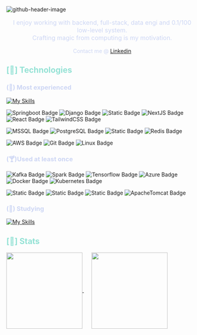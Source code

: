 ![github-header-image](https://github.com/user-attachments/assets/9e7355ce-9299-400e-aaaa-d253c72155bd)


<p align="center" style="color: #cdd6f4; font-size: 16px">I enjoy working with backend, full-stack, data engi and 0.1/100 low-level system.<br />Crafting magic from computing is my motivation.</p>
<p align="center" style="color: #cdd6f4;">Contact me @
<a href="https://www.linkedin.com/in/minh-tuyen-ngo/">
Linkedin
</a>
</p>

<h2><span  style="color: #94e2d5">[🥦] Technologies</span></h2>

<h3 style="color: #cdd6f4">(🍵) Most experienced </h3>

[![My Skills](https://skillicons.dev/icons?i=python,java,cs,ts,js,html,css)](https://skillicons.dev)

<!-- Most experience section-->
<img alt="Springboot Badge" src="https://img.shields.io/badge/Spring%20oot-gray?style=for-the-badge&logo=springboot&color=%231e1e2e"></a>
<img alt="Django Badge" src="https://img.shields.io/badge/django-darkgreen?style=for-the-badge&logo=django&logoColor=darkgreen&color=%231e1e2e"></a>
<img alt="Static Badge" src="https://img.shields.io/badge/dotnet-black?style=for-the-badge&logo=.net&logoColor=%23a077d4&color=%231e1e2e"></a>
<img alt="NextJS Badge" src="https://img.shields.io/badge/-Next.js-000000?style=for-the-badge&logo=Next.js&logoColor=white&color=%231e1e2e"/></a>
<img alt="React Badge" src="https://img.shields.io/badge/-React-61DAFB?style=for-the-badge&logo=React&color=%231e1e2e"/></a>
<img alt="TailwindCSS Badge" src="https://img.shields.io/badge/TailwindCSS-White?style=for-the-badge&logo=tailwindcss&color=%231e1e2e"/></a>

<img alt="MSSQL Badge" src="https://img.shields.io/badge/MSSQL%20Server-white?style=for-the-badge&logo=data%3Aimage%2Fpng%3Bbase64%2CiVBORw0KGgoAAAANSUhEUgAAADAAAAAwCAYAAABXAvmHAAAACXBIWXMAAAsTAAALEwEAmpwYAAAIR0lEQVR4nO1Ze4xUVxm%2Frdi09VFbtOzc75vZbB8byyqIWChQFAwpuLSJ1VqrtQVRq1Ex1Tb2LaZRqLykD1NbAxrTELqiUJg5Z%2FYBQ6EsUGfOuQuz95y551yW5S20vCmvwJjvziwZMf1zZ%2BcPfskkc889Z%2BZ7%2Fr5zvuM4l3EZtQHPDxulto9KZVcKbfYXi8UrnFpHVvd8Vmo7T2pr6CO0fS1XsA8IbU9sDoJPOrWKbdt3DRfKbhcqPOip4BURBEMr3wttCp5vP%2BfUIqQ290tt9pGQQttjFC5S2%2FekMh1S2%2FmiYB6WyqwhTzi1iI1z5p6KQqdQAFJEKjMx6%2B%2BICW2%2FJpR5Wii7WShzQepwqVOLSA8bfqp15MhsEmC0p%2B1XpTZ7SSF6J1T43cgb2v6acqImE7lt2LDJHPFkCrGHIx5sHzVarn%2Fs8SPvzFuQ37JilZXrO8fRPKlMFyno1CIY4r0MYG86kRjLXPeejubm5W2j78gyAMUAznKAD1qHDe9aO%2F372zniD1Ox2Lh21x3s1BKY605jiEHrkCEfo%2BfViMAB1nFEmQZoZwBvtjY1%2FZYDLOaImzjAYQ5wiAPsYK47O404pQXxmoFVAmAJA3gljTiKA%2BzjiM9mHGdQKh7%2FEkcUffNSrtvIEP%2FJAI5wgNPcdV9giBkOcJTG0wDfbHGcj1RdgfabbrqOLMvi8RMMcXbL0KFX0Ximvv5qEm5VLHYtA5hLlmeIsxjiTIa4um99GvGGFMDDHHEzQ%2BxlAAvYLbdUtwCmAZZygHfJ4hzxGENMcoAfU6IzRMUB3uCJRIzmMsROjvidvrU8Hm9iAE9S6KUATnHEInPd3dx176%2BeAohTOOIa%2Bp5MJK5niA9yAJ%2BEIcFYIhFV6TTAcAawJ1NfX8cAHuUA3RxxFwP4C4UQB3iaI7akASYyAEOhtSoW%2B3S%2FK9AWj7sMYH9ZmRs4YgcD2MYRNzCAX3LEHRxgRarkIcEQ36PcIWZyyuhoaBjCEQ%2BkY7GonlByM8QXGUAPAxjWrwrMcpwrGeK5NoBbyfLlP36LwihSynXv5gAnOeIFsmzrkCE3Vq4vOs4VHDFFOXLpbxMFEzn0uxIM4AxZkAM8lHbdeNnKzVEIAeQZwI40wI84wDJ6TtbV3XZRSICnOMCGD2MhygeqOcm6uvr%2BYyLE8xxgK4VFxPukEEBIf55EnMUBWi8qizgjsqrrjuAA32CIOxkA0jvyDgeYwF33JwxxEa0rs9NZjvh6vyjA4vG7GEBnCvHn5UJ1Ju26zxCVkpAM8T%2BXWo%2BYiJe89D5HXMgAVtK8ci1ZwxD%2FzOPxX3GAqRSaVFv6RfhIAYC%2FRlyPuIlRnLvuZmKWlYMHf4IhagZwH82jGpFsaJjEE4n50dwSbXaTpRniA%2B2xWKLfhPxQ4ePxmxniibI1SaCFEYMA7ClX2jcYwCPEQlSF28eMfb%2BjuXkZhRp5yBlIEHtEdAmwO2IdxA6yMqur%2BwxH9HhDw9l0Y%2BPp1i%2BMSFLI0GZOKvOMUOYFpxbAEZ9jiBtTrruQA%2Fw7CfBQuQofJlrcuOilfaKr%2B2WpTa9QZoNQwX25ILxHKsMGWnaHA3yLikwrbRPi8V3pxsajbXeOP7h26tQnaHeaz%2BevEtqeyfT0XJ3JZAaVjqF2k1Bmt9R278AK77qTGADF%2FJ4UwOm2UaPe3vLm8pxU5nmpzYs0h05oQtmwch0pIbQ5RIoNmPBJxC%2FzeJw2bBeIYWh%2FQ60Uqe0TW3x%2FsFB2V5dvvhgd7LVtoTW5QuE2ocwaoW1eKjOBzsstxWL1t87p22%2Bfyevrz7fdOf74O%2FMXtNNYJLQ2h7bke%2Bro2fPDu6WyVmrzD6Htb6KekTJHhLbPUVjRGVkocz6b3XNtVYVfN33GnPYJE89s%2BN3vlwltXxc6%2BAGNR0Iq%2B%2FfKuV0FO11qe04qe1Zos4S6F5XvKYSy2exHqyb8xjnz%2Frjp1dcO5XwzpiSAWSyVnZ5TypXKHvS0bujzhlT22XKr5aBQpktos5XGcsqO3Lq19%2FpsGF4nlfmgasIL304TKthf2WUjgYSyC4Wyy4Qyf%2BgqhOMpD0oJapYIZZJS29k0N%2BsHd1BilxjInibrC20OV0f4bnsrWfj%2F2oZBMFQqc1Ioe5SSVmizTfjmKc%2FaG4k2pbIHaG3ffAoXqewjQtndnrZtwg86qqKAp8y%2FhB%2BsocoptJkrtVkutQmktsekNufImtIP7vof5Xw7TWq7jr4Xi8UrpQofJDqVyqTIi0KZx6W2L1VFAaHMIanMn0oKhE9GxajbNMlCuEEo81iZ9%2FdKbb5O7FK2tM0qM5lyhHqnpAxRZ99vkhGEby%2BeifsVUpuT%2BXz%2B45VjEato%2B1ZfyzBqLSrjSWXelcr8TWobSm12RLzvB1%2BpXEtrpLZ7%2Bii33yG0XVvZYS5Z3XbLnp5PVQq1NeydJJSVUtsiMYz0bUtOmymXcr1QZiwVM6dayPlmDCWpFwQjaCNGSZjr3l5PFxeyYO8tVWDTKwvhNqHogiNcRLc0FOdCmfVSmVNSWT8KG21flgXTQQXNqSY8ZSZ72h6IChOFhjY9QtvjUtm3iXm6VPj5Ui7YTtq0Va4lD9AcotccUawyx7P5sPqHli2mt0loK6QyKqfMTM%2Fzol4ogeiRFKNqS6xDHvBUOENqs7TcZt8kdPBTT9lfCG1XOQMJQRcY2qwu3ciYV2XBLo4uMko3Mxsjz5S8tETq4HtUqWld586d11CoeYXCaKcWkM2HCanNz4QyvVFlVXYfsY5U4fOeNt%2BW2o7LBsHNtHUoFTY6hdkVTi0ik8kMigpUafs8j7YX5A2qB%2BW9%2Fwn6UPIPtKyXcRmX4dQm%2FguvH%2BRcw0PJ2AAAAABJRU5ErkJggg%3D%3D&logoColor=white&logoSize=auto&color=%231e1e2e"/></a>
<img alt="PostgreSQL Badge" src="https://img.shields.io/badge/PostgreSQL-black?style=for-the-badge&logo=postgresql&logoColor=%23008bb9&color=%231e1e2e"/></a>
<img alt="Static Badge" src="https://img.shields.io/badge/MongoDB-black?style=for-the-badge&logo=mongodb&color=%231e1e2e"/></a>
<img alt="Redis Badge" src="https://img.shields.io/badge/Redis-White?style=for-the-badge&logo=redis&color=%231e1e2e"/></a>

<img alt="AWS Badge" src="https://img.shields.io/badge/AWS-black?style=for-the-badge&logo=amazonwebservices&logoColor=%23FF9900&color=%231e1e2e"/></a>
<img alt="Git Badge" src="https://img.shields.io/badge/git-black?style=for-the-badge&logo=git&logoColor=%23F05032&color=%231e1e2e"/></a>
<img alt="Linux Badge" src="https://img.shields.io/badge/Linux-black?style=for-the-badge&logo=linux&color=%231e1e2e"/></a>
<!-- END Most experience section-->

<!-- At least once section-->
<h3 style="color: #cdd6f4">(🍸)Used at least once</h3>

<img alt="Kafka Badge" src="https://img.shields.io/badge/Kafka-black?style=for-the-badge&logo=apachekafka&color=%231e1e2e"/></a>
<img alt="Spark Badge" src="https://img.shields.io/badge/Spark-black?style=for-the-badge&logo=apachespark&logoColor=%23E25A1C&color=%231e1e2e"/></a>
<img alt="Tensorflow Badge" src="https://img.shields.io/badge/Tensorflow-%23000000?style=for-the-badge&logo=tensorflow&color=%231e1e2e"/></a>
<img alt="Azure Badge" src="https://img.shields.io/badge/azure-black?style=for-the-badge&logo=data%3Aimage%2Fpng%3Bbase64%2CiVBORw0KGgoAAAANSUhEUgAAADAAAAAwCAYAAABXAvmHAAAACXBIWXMAAAsTAAALEwEAmpwYAAAHIElEQVR4nO2Wa1BU5x2Hjxf2vmdX8yWdphn7pYkIhDuKmdo0taKAiIhIwKCCQJvGpIlcmpkMkmjQoBJZAwJycxEVBAEXUNaEaDSIoU2aZdJOJoO6cnHd5WqmZiydX%2Bc95%2Bz9hgZwMsM783w87zzP%2F%2F3P7FLU3Jk7c2fu%2FKyPPCzvgHz1ez8%2BnViIkEuDePHLH1xzg3Afod0TD0K773%2FwROUXh%2BV7Llp3EPI1%2ByB7%2BV38OqvGhfQPWNl9n%2BU6R9d9vHh9wvOJBcjCD%2BYuCj%2BERWsPQL46F0%2BF78HKGxNW4o6kV3ZNIPQLlhXXxvc8uYCIw9%2FKIw5DHn4QsrB9kL30Dnxr%2F2kvbiMdeo3j6jiWfz727yciLw8vfEEe%2BRFYCiBbewD06j1YkqG0mnZol630BFZcHceKzzmujCPkyojPrAfIIgv3ytcfAQOJIK%2BwZh8WR7yH0C%2FGHE7bUprh8hiWEz4bfX%2F2A6IU38miFJCtL4ScwLzCftAvvwuf6n%2BYpW3FTdIcnWMI6Rz5fnbloxX%2Bsg1HwUAiOOjwg6DX7MWzb1W7mDYrzfDpKEIIn4xihXrUb%2FYCNhTtl0UXQbbhYw4uJrIA9No8yMLfJ2vhcNrLO83SIYRLhBEEq0fyZi1AurHoezq6GDSJYOBCmFfIh%2FSPufA6%2FqWVtOW0WfERhKgZcQR3jCCoY7iPAubNuDwdXRJExxwDvdEICTHH0OsLQIfl4VdvnnAgbZq2STz4ImEYQReGEdShD5z5gE2l%2BXRMKeiYEg6bmCgFpOH5kEXsQ3CHwbE0Iz5sFm%2FnaDV8OMP6mCeJKbsp3VQGmoGEWMSQiOgiSCMLIAnbi2XF3c6lTeIGBLUZENhqQIBKr53RNZJuLl0ujS2HNPY4y6YyOIqRblBAuu5DPPN6tfWKWE67zSweSFAZEHhejwCVIWTGAiSbKw5LN1eAgQlxErORfQU68oP%2FBrXrH7qUVulZcUKLHv7N%2BkMzpI95krjK25K4SkgJxhBHMTElkEQVQrIuryOo3dDqTjqA0HyPwb9Jd2dG1kiyuXKlZEs1GOKqOGxjjCHlkGwsgiTyUHLAeUOS5YoEWknrWfEmIn4P%2FudYfM%2FpQqc%2FIF55RBJ%2FApItBC5kS5XzmE0lP8qiCuTBbQY6oEX%2FwDRtJ9L%2BjTqWBh38GnQfTa99Ts58cXxNvyReCTNuYmIrm4yfBzTfazGuSIBzafidJdyFb93QYGwdFkybvyT%2B5CpxwkmIXyHUMLiLEcdVvGL83q%2FxbqLdtK2kdfCrv8vgW8fid3rwt9MWIEo4dVScUAszbmLiTjxYnKCkjd%2BHNumlfo26%2F9iJ17PSfpy07xnCEHxPEwYV02OfkzNfmHh6UJx4GuLEUyxuYsRblA221%2Fie1TUaV8Rq2mcspYfwwimOkwND07JG4sS634u2noEJJsRtTJxdQP3deMsVsRI%2FxUnXDrKc5KgZeuknB4i21h8TvVoP0at1EG0lmGP4Ka1Y%2BMY1M7uuEiapTE0jla2pY8j4qp5642rj%2FD%2B1t%2FnUDkw6nHatWdqnhkM5AG%2FlQNFPs4%2BtWyBMqteJks5ClEQijLAxHq99Biq71zVZ34D663VQf1ZjyaEea%2BlaG3HlAMsJFq%2Fq%2FnurOrHwsf352xpWC7c1QritAcKkBrAh1jFk6m4j3u4B9fplyDPVDqY9YCXuXU3oh3cVR3n%2FHx47QLC9sUy4%2FRzYCCP2MR5%2Fuew6IOMrUG9ew%2Fw0FbyqtHbT9rYVr2TxquiHV7m29PHsU0s8BDuaDcIdTRBuJ5yDqxiP1zpdr9Fb3cwaPbu%2F27Qi3rbTJtKM%2BB14lXOUaQ0BJT0ej%2BzPT24OEyS3QLCjmUFI2O46ZsGu66VUluZ%2FrtaI3q12Ll1hIX78DpaVaVlKtWseOUCQoqoQJJ8HSwvcxiQ1TFCxdUIquzeByu596GyN5qWdx7Kym%2BYVqbCRthbHshItPI%2FdLn80%2B9QeD36KaliQooIJdzHbmpSm77M0kVSW5oHjNbqEZ%2FZ2uZYu1cKTiJfcJvJYWnx71LOulzdlf17KhQj%2BzjYQBDtbIUghuI7h7Whab3VJluZ3VJZm3Cpi99%2FZNXpbbbsiME2bk2YoZlladAtLj95cN%2FWAne3V%2FNR2sLAhjmNMIeNUUqfA7qKMbwKpbI3eFJD5NbtGqSo8X9xnIa11IM2Jf8xx9FbV1OxzOhfy0y6M8dMugp92AfxUgusYfrKq2ul9mZqlVHbvHds1%2BmVul3nanLSnvTTD84qbeE7RN7oqp3MKP2qJF8W89I5JXnoH2AgjNjFcCIGX3Ob6ebP%2BtYTK1nxnWqNdV%2FB07g3rFXEgzVDIcaRv0id%2FSDylR%2BClqzN46R0TvHQ1SIjzmLaHZN3IP1a3l77z7S%2BorN5PqcyvJ0V%2F68FvFH324opb1tJmJp470rd7SvJzZ%2B7MnblDzeb5P6uRF%2B1gnjSyAAAAAElFTkSuQmCC&color=%231e1e2e"/></a>
<img alt="Docker Badge" src="https://img.shields.io/badge/Docker-%23000000?style=for-the-badge&logo=docker&logoColor=%231D63ED&color=%231e1e2e"/></a>
<img alt="Kubernetes Badge" src="https://img.shields.io/badge/kubernetes-%23000000?style=for-the-badge&logo=kubernetes&logoColor=%23326CE5&color=%231e1e2e"/></a>

<img alt="Static Badge" src="https://img.shields.io/badge/MySQL-black?style=for-the-badge&logo=mysql&logoColor=%23f29111&color=%231e1e2e"/></a>
<img alt="Static Badge" src="https://img.shields.io/badge/flask-black?style=for-the-badge&logo=flask&color=%231e1e2e"/></a>
<img alt="Static Badge" src="https://img.shields.io/badge/node%20js-black?style=for-the-badge&logo=nodedotjs&color=%231e1e2e"/></a>
<img alt="ApacheTomcat Badge" src="https://img.shields.io/badge/apachetomcat-black?style=for-the-badge&logo=apachetomcat&color=%231e1e2e"/></a>
<!-- END At least once section-->

<!-- Studying section-->
<h3 style="color: #cdd6f4">(🥛) Studying</h3>
<a href="https://skillicons.dev">
<img src="https://skillicons.dev/icons?i=cpp,c,cmake,bash" alt="My Skills">
</a>
<!-- END Studying section-->

<h2 style="color: #94e2d5;">[🌲] Stats</h2>
<a style="margin-right: 20px" href="https://github.com/minhngo3818/github-readme-stats">
  <img height=200 align="center" src="https://github-readme-stats.vercel.app/api?username=minhngo3818&theme=catppuccin_mocha" />
</a>
<a href="https://github.com/anuraghazra/convoychat">
  <img height=200 align="center" src="https://github-readme-stats.vercel.app/api/top-langs/?username=minhngo3818&langs_count=10&theme=catppuccin_mocha&hide=jupyter%20notebook,TeX&layout=compact" />
</a>


